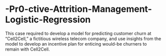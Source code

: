 # -Pr0-ctive-Attrition-Management-Logistic-Regression

This case required to develop a model for predicting customer churn at “Cell2Cell,” a fictitious wireless telecom company, and use insights from the model to develop an incentive plan for enticing would-be churners to remain with Cell2Cell.


